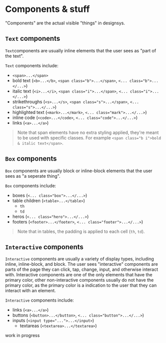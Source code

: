 # Components & stuff

"Components" are the actual visible "things" in designsys.

## `Text` components

`Text`components are usually inline elements that the user sees as "part of the text".

`Text` components include:
 - `<span>...</span>`
 - bold text (`<b>...</b>`, `<span class="b">...</span>`, `<... class="b">...</...>`)
 - italic text (`<i>...</i>`, `<span class="i">...</span>`, `<... class="i">...</...>`)
 - strikethroughs (`<s>...</s>`, `<span class="s">...</span>`, `<... class="s">...</...>`)
 - highlighted text (`<mark>...</mark>`, `<... class="mark">...</...>`)
 - inline code (`<code>...</code>`, `<... class="code">...</...>`)
 - links (`<a>...</a>`)

 > Note that span elements have no extra styling applied, they're meant to be used with specific classes. For example `<span class="b i">bold & italic text</span>`.

## `Box` components

`Box` components are usually block or inline-block elements that the user sees as "a seperate thing".

`Box` components include:
 - boxes (`<... class="box">...</...>`)
 - table children (`<table>...</table>`)
    - `th`
    - `td`
 - heros (`<... class="hero">...</...>`)
 - footers (`<footer>...</footer>`, `<... class="footer">...</...>`)

> Note that in tables, the padding is applied to each cell (`th`, `td`).

## `Interactive` components

`Interactive` components are usually a variety of display types, including inline, inline-block, and block. The user sees "interactive" components are parts of the page they can click, tap, change, input, and otherwise interact with. Interactive components are one of the only elements that have the primary color, other non-interactive components usually do not have the primary color, as the primary color is a indication to the user that they can interact with an element.

`Interactive` components include:
 - links (`<a>...</a>`)
 - buttons (`<button>...</button>`, `<... class="button">...</...>`)
 - inputs (`<input type="...">...</input>`)
    - textareas (`<textarea>...</textarea>`)

work in progress

